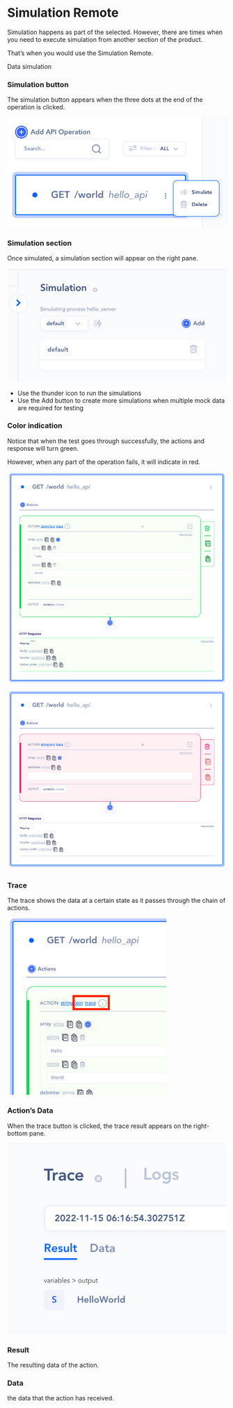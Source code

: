 # Simulation Remote

Simulation happens as part of the selected.  However, there are times when you need to execute simulation from another section of the product.

That’s when you would use the Simulation Remote.

Data simulation

### Simulation button

The simulation button appears when the three dots at the end of the operation is clicked.

![Untitled](Untitled.png)

### Simulation section

Once simulated, a simulation section will appear on the right pane.

![Untitled](Untitled1.png)

- Use the thunder icon to run the simulations
- Use the Add button to create more simulations when multiple mock data are required for testing

### Color indication

Notice that when the test goes through successfully, the actions and response will turn green.

However, when any part of the operation fails, it will indicate in red.

![Untitled](Untitled%202.png)

![Untitled](Untitled%203.png)

### Trace

The trace shows the data at a certain state as it passes through the chain of actions.

![Screen Shot 2022-11-14 at 10.17.05 PM.png](Screen_Shot_2022-11-14_at_10.17.05_PM.png)

### Action’s Data

When the trace button is clicked, the trace result appears on the right-bottom pane.

![Untitled](Untitled%204.png)

### Result

The resulting data of the action.

### Data

the data that the action has received.